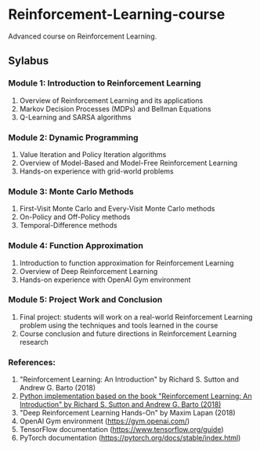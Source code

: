# Reinforcement-Learning-course
Advanced course on Reinforcement Learning.


## Sylabus

### Module 1: Introduction to Reinforcement Learning

1. Overview of Reinforcement Learning and its applications
1. Markov Decision Processes (MDPs) and Bellman Equations
1. Q-Learning and SARSA algorithms

### Module 2: Dynamic Programming

1. Value Iteration and Policy Iteration algorithms
1. Overview of Model-Based and Model-Free Reinforcement Learning
1. Hands-on experience with grid-world problems

### Module 3: Monte Carlo Methods

1. First-Visit Monte Carlo and Every-Visit Monte Carlo methods
1. On-Policy and Off-Policy methods
1. Temporal-Difference methods

### Module 4: Function Approximation

1. Introduction to function approximation for Reinforcement Learning
1. Overview of Deep Reinforcement Learning
1. Hands-on experience with OpenAI Gym environment

### Module 5: Project Work and Conclusion

1. Final project: students will work on a real-world Reinforcement Learning problem using the techniques and tools learned in the course
1. Course conclusion and future directions in Reinforcement Learning research

### References:

1. "Reinforcement Learning: An Introduction" by Richard S. Sutton and Andrew G. Barto (2018)
1. [Python implementation based on the book "Reinforcement Learning: An Introduction" by Richard S. Sutton and Andrew G. Barto (2018)](https://github.com/ShangtongZhang/reinforcement-learning-an-introduction) 
1. "Deep Reinforcement Learning Hands-On" by Maxim Lapan (2018)
1. OpenAI Gym environment (https://gym.openai.com/)
1. TensorFlow documentation (https://www.tensorflow.org/guide)
1. PyTorch documentation (https://pytorch.org/docs/stable/index.html)
